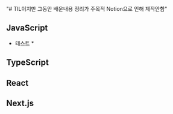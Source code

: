 "# TIL이지만 그동안 배운내용 정리가 주목적 Notion으로 인해 제작안함" 

## JavaScript
  * 테스트
    *  
## TypeScript

## React

## Next.js
